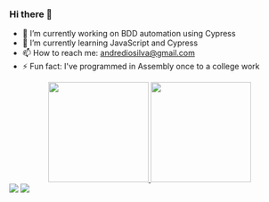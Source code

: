 ### Hi there 👋


- 🔭 I’m currently working on BDD automation using Cypress
- 🌱 I’m currently learning JavaScript and Cypress
- 📫 How to reach me: andrediosilva@gmail.com
- ⚡ Fun fact: I've programmed in Assembly once to a college work

<div align="center">
  <a href="https://github.com/andrediogenes">
  <img height="180em" src="https://github-readme-stats.vercel.app/api?username=andrediogenes&show_icons=true&theme=dark&include_all_commits=true&count_private=true"/>
  <img height="180em" src="https://github-readme-stats.vercel.app/api/top-langs/?username=andrediogenes&layout=compact&langs_count=7&theme=dark"/>
</div>

<div> 
  <a href = "mailto:andrediosilva@gmail.com"><img src="https://img.shields.io/badge/-Gmail-%23333?style=for-the-badge&logo=gmail&logoColor=white" target="_blank"></a>
  <a href="https://www.linkedin.com/in/andr%C3%A9-di%C3%B3genes-silva-44b9aa195/" target="_blank"><img src="https://img.shields.io/badge/-LinkedIn-%230077B5?style=for-the-badge&logo=linkedin&logoColor=white" target="_blank"></a> 
